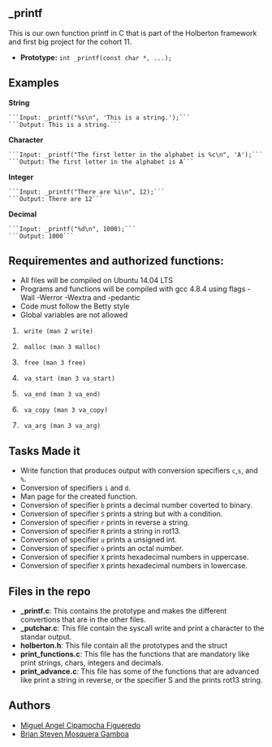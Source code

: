 ## _printf
This is our own function printf in C that is part of the Holberton framework and first big project for the cohort 11.
*  **Prototype:**  ```int _printf(const char *, ...);```
## Examples
**String**

    ```Input: _printf("%s\n", 'This is a string.');```
    ```Output: This is a string.```

**Character**

    ```Input: _printf("The first letter in the alphabet is %c\n", 'A');```
    ```Output: The first letter in the alphabet is A```

**Integer**

    ```Input: _printf("There are %i\n", 12);```
    ```Output: There are 12```

**Decimal**

    ```Input: _printf("%d\n", 1000);```
    ```Output: 1000```

## Requirementes and authorized functions:

* All files will be compiled on Ubuntu 14.04 LTS
* Programs and functions will be compiled with gcc 4.8.4 using flags -Wall -Werror -Wextra and -pedantic
* Code must follow the Betty style
* Global variables are not allowed
1.      write (man 2 write)
2.      malloc (man 3 malloc)
3.      free (man 3 free)
4.      va_start (man 3 va_start)
5.      va_end (man 3 va_end)
6.      va_copy (man 3 va_copy)
7.      va_arg (man 3 va_arg)

## Tasks Made it
+ Write function that produces output with conversion specifiers ```c```,```s```, and ```%```.
+ Conversion of specifiers ```i``` and ```d```.
+ Man page for the created function.
+ Conversion of specifier ```b``` prints a decimal number coverted to binary. 
+ Conversion of specifier ```S``` prints a string but with a condition.
+ Conversion of specifier ```r``` prints in reverse a string.
+ Conversion of specifier ```R``` prints a string in rot13.
+ Conversion of specifier ```u``` prints a unsigned int.
+ Conversion of specifier ```o``` prints an octal number.
+ Conversion of specifier ```X``` prints hexadecimal numbers in uppercase.
+ Conversion of specifier ```X``` prints hexadecimal numbers in lowercase.
## Files in the repo
* **_printf.c**: This contains the prototype and makes the different convertions that are in the other files.
* **_putchar.c**: This file contain the syscall write and print a character to the standar output.
* **holberton.h**: This file contain all the prototypes and the struct
* **print_functions.c**: This file has the functions that are mandatory like print strings, chars, integers and decimals.
* **print_advance.c**: This file has some of the functions that are advanced like print a string in reverse, or the specifier S and the prints rot13 string.

## Authors

* [Miguel Angel Cipamocha Figueredo](https://github.com/MiguelCF06)
* [Brian Steven Mosquera Gamboa](https://github.com/SimpleSteven)

